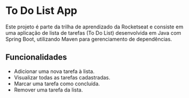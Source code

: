 # To Do List App

Este projeto é parte da trilha de aprendizado da Rocketseat e consiste em uma aplicação de lista de tarefas (To Do List) desenvolvida em Java com Spring Boot, utilizando Maven para gerenciamento de dependências.

## Funcionalidades

- Adicionar uma nova tarefa à lista.
- Visualizar todas as tarefas cadastradas.
- Marcar uma tarefa como concluída.
- Remover uma tarefa da lista.

